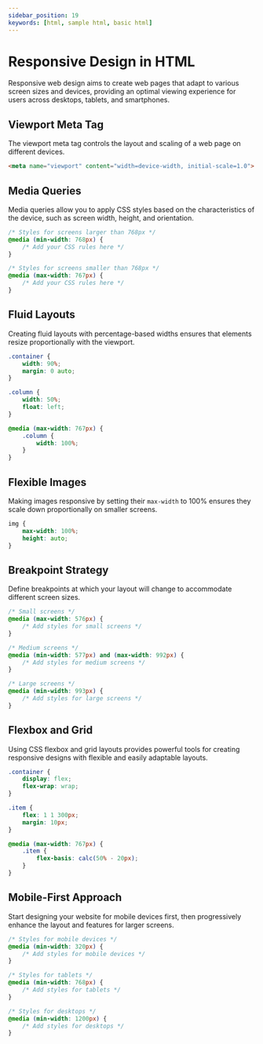 ```yaml
---
sidebar_position: 19
keywords: [html, sample html, basic html]
---
```



# Responsive Design in HTML

Responsive web design aims to create web pages that adapt to various screen sizes and devices, providing an optimal viewing experience for users across desktops, tablets, and smartphones.

## Viewport Meta Tag

The viewport meta tag controls the layout and scaling of a web page on different devices.

```html title="viewport.html"
<meta name="viewport" content="width=device-width, initial-scale=1.0">
```

## Media Queries

Media queries allow you to apply CSS styles based on the characteristics of the device, such as screen width, height, and orientation.

```css title="media-queries.css"
/* Styles for screens larger than 768px */
@media (min-width: 768px) {
    /* Add your CSS rules here */
}

/* Styles for screens smaller than 768px */
@media (max-width: 767px) {
    /* Add your CSS rules here */
}
```

## Fluid Layouts

Creating fluid layouts with percentage-based widths ensures that elements resize proportionally with the viewport.

```css title="fluid-layout.css"
.container {
    width: 90%;
    margin: 0 auto;
}

.column {
    width: 50%;
    float: left;
}

@media (max-width: 767px) {
    .column {
        width: 100%;
    }
}
```

## Flexible Images

Making images responsive by setting their `max-width` to 100% ensures they scale down proportionally on smaller screens.

```css title="flexible-images.css"
img {
    max-width: 100%;
    height: auto;
}
```

## Breakpoint Strategy

Define breakpoints at which your layout will change to accommodate different screen sizes.

```css title="breakpoints.css"
/* Small screens */
@media (max-width: 576px) {
    /* Add styles for small screens */
}

/* Medium screens */
@media (min-width: 577px) and (max-width: 992px) {
    /* Add styles for medium screens */
}

/* Large screens */
@media (min-width: 993px) {
    /* Add styles for large screens */
}
```

## Flexbox and Grid

Using CSS flexbox and grid layouts provides powerful tools for creating responsive designs with flexible and easily adaptable layouts.

```css title="flexbox-grid.css"
.container {
    display: flex;
    flex-wrap: wrap;
}

.item {
    flex: 1 1 300px;
    margin: 10px;
}

@media (max-width: 767px) {
    .item {
        flex-basis: calc(50% - 20px);
    }
}
```

## Mobile-First Approach

Start designing your website for mobile devices first, then progressively enhance the layout and features for larger screens.

```css title="mobile-first.css"
/* Styles for mobile devices */
@media (min-width: 320px) {
    /* Add styles for mobile devices */
}

/* Styles for tablets */
@media (min-width: 768px) {
    /* Add styles for tablets */
}

/* Styles for desktops */
@media (min-width: 1200px) {
    /* Add styles for desktops */
}
```

